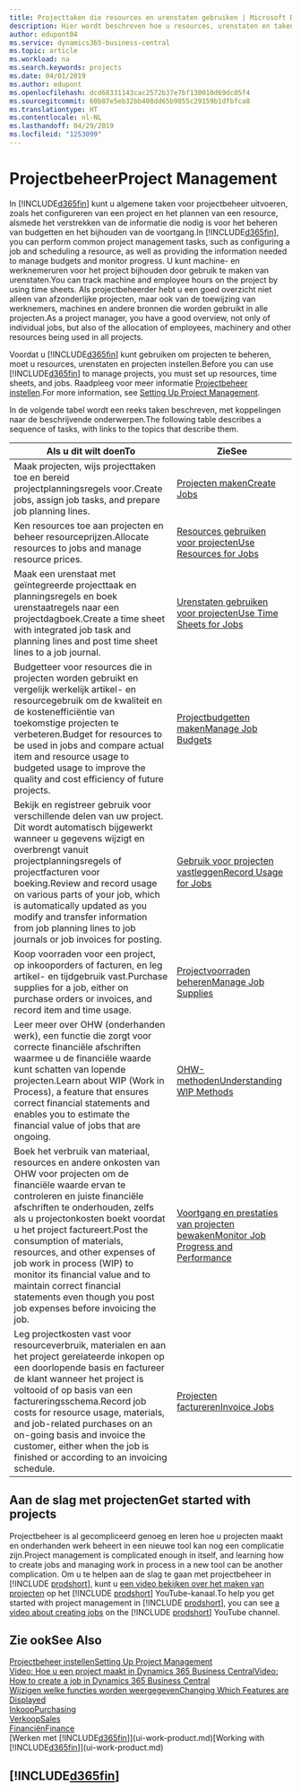 ```yaml
---
title: Projecttaken die resources en urenstaten gebruiken | Microsoft Docs
description: Hier wordt beschreven hoe u resources, urenstaten en taken gebruikt om projecten te beheren.
author: edupont04
ms.service: dynamics365-business-central
ms.topic: article
ms.workload: na
ms.search.keywords: projects
ms.date: 04/01/2019
ms.author: edupont
ms.openlocfilehash: dcd68331143cac2572b37e7bf130010d69dc05f4
ms.sourcegitcommit: 60b87e5eb32bb408dd65b9855c29159b1dfbfca8
ms.translationtype: HT
ms.contentlocale: nl-NL
ms.lasthandoff: 04/29/2019
ms.locfileid: "1253099"
---
```

# <a name="project-management"></a><span data-ttu-id="02c2b-103">Projectbeheer</span><span class="sxs-lookup"><span data-stu-id="02c2b-103">Project Management</span></span>
<span data-ttu-id="02c2b-104">In [!INCLUDE[d365fin](includes/d365fin_md.md)] kunt u algemene taken voor projectbeheer uitvoeren, zoals het configureren van een project en het plannen van een resource, alsmede het verstrekken van de informatie die nodig is voor het beheren van budgetten en het bijhouden van de voortgang.</span><span class="sxs-lookup"><span data-stu-id="02c2b-104">In [!INCLUDE[d365fin](includes/d365fin_md.md)], you can perform common project management tasks, such as configuring a job and scheduling a resource, as well as providing the information needed to manage budgets and monitor progress.</span></span> <span data-ttu-id="02c2b-105">U kunt machine- en werknemeruren voor het project bijhouden door gebruik te maken van urenstaten.</span><span class="sxs-lookup"><span data-stu-id="02c2b-105">You can track machine and employee hours on the project by using time sheets.</span></span> <span data-ttu-id="02c2b-106">Als projectbeheerder hebt u een goed overzicht niet alleen van afzonderlijke projecten, maar ook van de toewijzing van werknemers, machines en andere bronnen die worden gebruikt in alle projecten.</span><span class="sxs-lookup"><span data-stu-id="02c2b-106">As a project manager, you have a good overview, not only of individual jobs, but also of the allocation of employees, machinery and other resources being used in all projects.</span></span>

<span data-ttu-id="02c2b-107">Voordat u [!INCLUDE[d365fin](includes/d365fin_md.md)] kunt gebruiken om projecten te beheren, moet u resources, urenstaten en projecten instellen.</span><span class="sxs-lookup"><span data-stu-id="02c2b-107">Before you can use [!INCLUDE[d365fin](includes/d365fin_md.md)] to manage projects, you must set up resources, time sheets, and jobs.</span></span> <span data-ttu-id="02c2b-108">Raadpleeg voor meer informatie [Projectbeheer instellen](projects-setup-projects.md).</span><span class="sxs-lookup"><span data-stu-id="02c2b-108">For more information, see [Setting Up Project Management](projects-setup-projects.md).</span></span>  

<span data-ttu-id="02c2b-109">In de volgende tabel wordt een reeks taken beschreven, met koppelingen naar de beschrijvende onderwerpen.</span><span class="sxs-lookup"><span data-stu-id="02c2b-109">The following table describes a sequence of tasks, with links to the topics that describe them.</span></span>

| <span data-ttu-id="02c2b-110">Als u dit wilt doen</span><span class="sxs-lookup"><span data-stu-id="02c2b-110">To</span></span> | <span data-ttu-id="02c2b-111">Zie</span><span class="sxs-lookup"><span data-stu-id="02c2b-111">See</span></span> |
| --- | --- |
| <span data-ttu-id="02c2b-112">Maak projecten, wijs projecttaken toe en bereid projectplanningsregels voor.</span><span class="sxs-lookup"><span data-stu-id="02c2b-112">Create jobs, assign job tasks, and prepare job planning lines.</span></span> |[<span data-ttu-id="02c2b-113">Projecten maken</span><span class="sxs-lookup"><span data-stu-id="02c2b-113">Create Jobs</span></span>](projects-how-create-jobs.md) |
| <span data-ttu-id="02c2b-114">Ken resources toe aan projecten en beheer resourceprijzen.</span><span class="sxs-lookup"><span data-stu-id="02c2b-114">Allocate resources to jobs and manage resource prices.</span></span> |[<span data-ttu-id="02c2b-115">Resources gebruiken voor projecten</span><span class="sxs-lookup"><span data-stu-id="02c2b-115">Use Resources for Jobs</span></span>](projects-how-use-resources.md) |
| <span data-ttu-id="02c2b-116">Maak een urenstaat met geïntegreerde projecttaak en planningsregels en boek urenstaatregels naar een projectdagboek.</span><span class="sxs-lookup"><span data-stu-id="02c2b-116">Create a time sheet with integrated job task and planning lines and post time sheet lines to a job journal.</span></span> |[<span data-ttu-id="02c2b-117">Urenstaten gebruiken voor projecten</span><span class="sxs-lookup"><span data-stu-id="02c2b-117">Use Time Sheets for Jobs</span></span>](projects-how-use-time-sheets.md) |
| <span data-ttu-id="02c2b-118">Budgetteer voor resources die in projecten worden gebruikt en vergelijk werkelijk artikel- en resourcegebruik om de kwaliteit en de kostenefficiëntie van toekomstige projecten te verbeteren.</span><span class="sxs-lookup"><span data-stu-id="02c2b-118">Budget for resources to be used in jobs and compare actual item and resource usage to budgeted usage to improve the quality and cost efficiency of future projects.</span></span> |[<span data-ttu-id="02c2b-119">Projectbudgetten maken</span><span class="sxs-lookup"><span data-stu-id="02c2b-119">Manage Job Budgets</span></span>](projects-how-manage-budgets.md) |
| <span data-ttu-id="02c2b-120">Bekijk en registreer gebruik voor verschillende delen van uw project. Dit wordt automatisch bijgewerkt wanneer u gegevens wijzigt en overbrengt vanuit projectplanningsregels of projectfacturen voor boeking.</span><span class="sxs-lookup"><span data-stu-id="02c2b-120">Review and record usage on various parts of your job, which is automatically updated as you modify and transfer information from job planning lines to job journals or job invoices for posting.</span></span> |[<span data-ttu-id="02c2b-121">Gebruik voor projecten vastleggen</span><span class="sxs-lookup"><span data-stu-id="02c2b-121">Record Usage for Jobs</span></span>](projects-how-record-job-usage.md) |
| <span data-ttu-id="02c2b-122">Koop voorraden voor een project, op inkooporders of facturen, en leg artikel- en tijdgebruik vast.</span><span class="sxs-lookup"><span data-stu-id="02c2b-122">Purchase supplies for a job, either on purchase orders or invoices, and record item and time usage.</span></span> |[<span data-ttu-id="02c2b-123">Projectvoorraden beheren</span><span class="sxs-lookup"><span data-stu-id="02c2b-123">Manage Job Supplies</span></span>](projects-how-manage-project-supplies.md) |
| <span data-ttu-id="02c2b-124">Leer meer over OHW (onderhanden werk), een functie die zorgt voor correcte financiële afschriften waarmee u de financiële waarde kunt schatten van lopende projecten.</span><span class="sxs-lookup"><span data-stu-id="02c2b-124">Learn about WIP (Work in Process), a feature that ensures correct financial statements and enables you to estimate the financial value of jobs that are ongoing.</span></span> |[<span data-ttu-id="02c2b-125">OHW-methoden</span><span class="sxs-lookup"><span data-stu-id="02c2b-125">Understanding WIP Methods</span></span>](projects-understanding-wip.md) |
| <span data-ttu-id="02c2b-126">Boek het verbruik van materiaal, resources en andere onkosten van OHW voor projecten om de financiële waarde ervan te controleren en juiste financiële afschriften te onderhouden, zelfs als u projectonkosten boekt voordat u het project factureert.</span><span class="sxs-lookup"><span data-stu-id="02c2b-126">Post the consumption of materials, resources, and other expenses of job work in process (WIP) to monitor its financial value and to maintain correct financial statements even though you post job expenses before invoicing the job.</span></span> |[<span data-ttu-id="02c2b-127">Voortgang en prestaties van projecten bewaken</span><span class="sxs-lookup"><span data-stu-id="02c2b-127">Monitor Job Progress and Performance</span></span>](projects-how-monitor-progress-performance.md) |
| <span data-ttu-id="02c2b-128">Leg projectkosten vast voor resourceverbruik, materialen en aan het project gerelateerde inkopen op een doorlopende basis en factureer de klant wanneer het project is voltooid of op basis van een factureringsschema.</span><span class="sxs-lookup"><span data-stu-id="02c2b-128">Record job costs for resource usage, materials, and job-related purchases on an on-going basis and invoice the customer, either when the job is finished or according to an invoicing schedule.</span></span> |[<span data-ttu-id="02c2b-129">Projecten factureren</span><span class="sxs-lookup"><span data-stu-id="02c2b-129">Invoice Jobs</span></span>](projects-how-invoice-jobs.md) |

## <a name="get-started-with-projects"></a><span data-ttu-id="02c2b-130">Aan de slag met projecten</span><span class="sxs-lookup"><span data-stu-id="02c2b-130">Get started with projects</span></span>

<span data-ttu-id="02c2b-131">Projectbeheer is al gecompliceerd genoeg en leren hoe u projecten maakt en onderhanden werk beheert in een nieuwe tool kan nog een complicatie zijn.</span><span class="sxs-lookup"><span data-stu-id="02c2b-131">Project management is complicated enough in itself, and learning how to create jobs and managing work in process in a new tool can be another complication.</span></span> <span data-ttu-id="02c2b-132">Om u te helpen aan de slag te gaan met projectbeheer in [!INCLUDE [prodshort](includes/prodshort.md)], kunt u [een video bekijken over het maken van projecten](https://www.youtube.com/watch?v=VqaPWr7BWmw) op het [!INCLUDE [prodshort](includes/prodshort.md)] YouTube-kanaal.</span><span class="sxs-lookup"><span data-stu-id="02c2b-132">To help you get started with project management in [!INCLUDE [prodshort](includes/prodshort.md)], you can see [a video about creating jobs](https://www.youtube.com/watch?v=VqaPWr7BWmw) on the [!INCLUDE [prodshort](includes/prodshort.md)] YouTube channel.</span></span>  

## <a name="see-also"></a><span data-ttu-id="02c2b-133">Zie ook</span><span class="sxs-lookup"><span data-stu-id="02c2b-133">See Also</span></span>

[<span data-ttu-id="02c2b-134">Projectbeheer instellen</span><span class="sxs-lookup"><span data-stu-id="02c2b-134">Setting Up Project Management</span></span>](projects-setup-projects.md)  
[<span data-ttu-id="02c2b-135">Video: Hoe u een project maakt in Dynamics 365 Business Central</span><span class="sxs-lookup"><span data-stu-id="02c2b-135">Video: How to create a job in Dynamics 365 Business Central</span></span>](https://www.youtube.com/watch?v=VqaPWr7BWmw)  
[<span data-ttu-id="02c2b-136">Wijzigen welke functies worden weergegeven</span><span class="sxs-lookup"><span data-stu-id="02c2b-136">Changing Which Features are Displayed</span></span>](ui-experiences.md)  
[<span data-ttu-id="02c2b-137">Inkoop</span><span class="sxs-lookup"><span data-stu-id="02c2b-137">Purchasing</span></span>](purchasing-manage-purchasing.md)  
[<span data-ttu-id="02c2b-138">Verkoop</span><span class="sxs-lookup"><span data-stu-id="02c2b-138">Sales</span></span>](sales-manage-sales.md)  
[<span data-ttu-id="02c2b-139">Financiën</span><span class="sxs-lookup"><span data-stu-id="02c2b-139">Finance</span></span>](finance.md)  
<span data-ttu-id="02c2b-140">[Werken met [!INCLUDE[d365fin](includes/d365fin_md.md)]](ui-work-product.md)</span><span class="sxs-lookup"><span data-stu-id="02c2b-140">[Working with [!INCLUDE[d365fin](includes/d365fin_md.md)]](ui-work-product.md)</span></span>  

## [!INCLUDE[d365fin](includes/free_trial_md.md)]  
